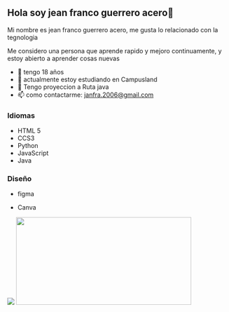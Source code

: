 ## Hola soy jean franco guerrero acero👋

Mi nombre es jean franco guerrero acero, me gusta lo relacionado con la tegnologia

Me considero una persona que aprende rapido y mejoro continuamente, y estoy abierto a aprender cosas nuevas 
- 🤔 tengo 18 años 
- 🔭 actualmente estoy estudiando en Campusland 
- 🌱 Tengo proyeccion a Ruta java 
- 📫 como contactarme: janfra.2006@gmail.com 

### Idiomas 
- HTML 5 
- CCS3
- Python
- JavaScript
- Java

### Diseño 
- figma 
- Canva

  <div align="center" >
<picture>
  <source
    srcset="https://github-readme-stats.vercel.app/api?username=jeanFrancoGuerreroAcero&show_icons=true&theme=radical"
    media="(prefers-color-scheme: dark)"
  />
  <source
    srcset="https://github-readme-stats.vercel.app/api?username=jeanFrancoGuerreroAcero&show_icons=true"
    media="(prefers-color-dark: ), (prefers-color-scheme: no-preference)"
  />
  <img   src="https://github-readme-stats.vercel.app/api?username=jeanFrancoGuerreroAcero&show_icons=true" />
</picture>
   <img width="400" height="200" src="https://github-readme-stats.vercel.app/api/top-langs/?username=jeanFrancoGuerreroAcero&size_weight=0.0005&count_weight=0.3&layout=compact&theme=radical">
   <br>
   <img src="https://komarev.com/ghpvc/?username=jeanFrancoGuerreroAcero&style=for-the-badge&color=blueviolet" alt=""/>
</div>

